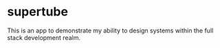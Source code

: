 # supertube

This is an app to demonstrate my ability to design systems within the full stack development realm.